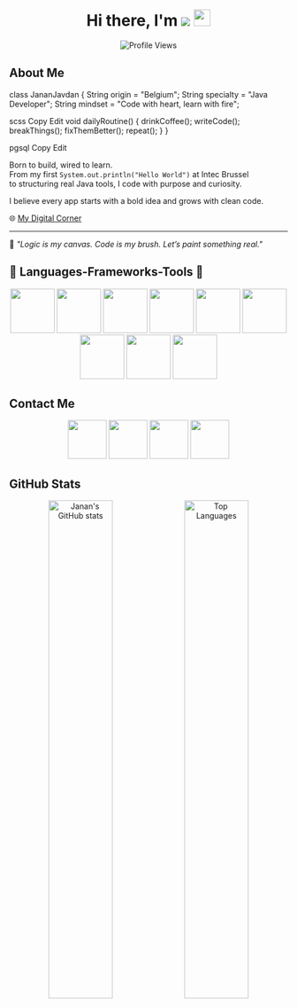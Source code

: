 <h1 align="center">
  Hi there, I'm <span><img src="https://readme-typing-svg.herokuapp.com/?font=Righteous&size=35&color=FF69B4&center=true&vCenter=true&width=500&height=70&duration=4000&lines=Janan+Javdan!"></span> <img src="https://media.giphy.com/media/hvRJCLFzcasrR4ia7z/giphy.gif" width="30px">
</h1>


<p align="center">
  <img src="https://komarev.com/ghpvc/?username=JananJavdan&color=blue" alt="Profile Views">
</p>


## About Me

class JananJavdan {
String origin = "Belgium";
String specialty = "Java Developer";
String mindset = "Code with heart, learn with fire";

scss
Copy
Edit
void dailyRoutine() {
    drinkCoffee();
    writeCode();
    breakThings();
    fixThemBetter();
    repeat();
}
}

pgsql
Copy
Edit

Born to build, wired to learn.  
From my first `System.out.println("Hello World")` at Intec Brussel  
to structuring real Java tools, I code with purpose and curiosity.

I believe every app starts with a bold idea and grows with clean code.

🌐 [My Digital Corner](https://jananjavdan.github.io/)

---

🧠 *"Logic is my canvas. Code is my brush. Let’s paint something real."*



## 🔨 Languages-Frameworks-Tools 🔨
<p align="center">
  <img src="https://github.com/JananJavdan/JananJavdan/assets/145382151/a56acac7-f241-4975-91b5-3df0241850c0"  width="80px" />
  <img src="https://github.com/JananJavdan/JananJavdan/assets/145382151/fee21075-a53d-4013-b2b1-372947af4656" width="80px"/>
  <img src="https://github.com/JananJavdan/JananJavdan/assets/145382151/adc37f68-84e6-4d21-9d75-ea77223ae657" width="80px"/>
  <img src="https://github.com/JananJavdan/JananJavdan/assets/145382151/8555ab26-27be-42f5-a97a-fbdbc2a45ea8" width="80px" />
  <img src="https://github.com/JananJavdan/JananJavdan/assets/145382151/efe67107-2ffa-47f9-a8e9-64844ab1dc04" width="80px"/>
  <img src="https://github.com/JananJavdan/JananJavdan/assets/145382151/ea5965e8-89c4-45e5-b960-bbbb81093eb3" width="80px"/>
  <img src="https://github.com/JananJavdan/JananJavdan/assets/145382151/6404a165-9e64-4fef-b412-13b1d89be8bf" width="80px"/>
  <img src="https://github.com/JananJavdan/JananJavdan/assets/145382151/a1d8da8b-db77-476b-a7d2-82c72d735d63" width="80px"/>
  <img src="https://github.com/JananJavdan/JananJavdan/assets/145382151/f421ea42-fbb8-4d78-92ef-05ac46ff27f8" width="80px" />
</p>


## Contact Me
<p align="center">
  <a href="mailto:f_javdan2000@yahoo.com"><img src="https://github.com/JananJavdan/JananJavdan/assets/145382151/fb378f48-5c52-4d3f-bf3a-eeab24febfff" width="70px"/></a>
  <a href="https://www.linkedin.com/in/yourprofile"><img src="https://github.com/JananJavdan/JananJavdan/assets/145382151/dd64519d-eb54-4ab1-809a-7cb55d18d3a6" width="70px"/></a>
  <a href="https://jananjavdan.github.io/"><img src="https://github.com/JananJavdan/JananJavdan/assets/145382151/44a14280-0115-476a-a7f2-967972c6eb93" width="70px"/></a>
  <a href="https://jananjavdan.github.io/resume"><img src="https://github.com/JananJavdan/JananJavdan/assets/145382151/a0357308-5898-40da-a604-c929e073b202" width="70px"/></a>
</p>



## GitHub Stats
<p align="center">
  <img src="https://github-readme-stats.vercel.app/api?username=JananJavdan&show_icons=true&theme=default" alt="Janan's GitHub stats" width="48%"/>
  <img src="https://github-readme-stats.vercel.app/api/top-langs/?username=JananJavdan&layout=compact&theme=default&langs_count=8" alt="Top Languages" width="48%"/>
</p>



